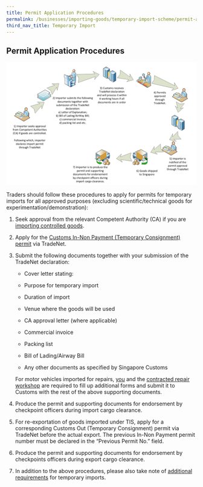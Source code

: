```yaml
---
title: Permit Application Procedures
permalink: /businesses/importing-goods/temporary-import-scheme/permit-application-procedures
third_nav_title: Temporary Import 
---
```


## Permit Application Procedures

![](/images/permit-application-procedures1.jpg)

Traders should follow these procedures to apply for permits for temporary imports for all approved purposes (excluding scientific/technical goods for experimentation/demonstration):

1.  Seek approval from the relevant Competent Authority (CA) if you are  [importing controlled goods](/businesses/importing-goods/controlled-and-prohibited-goods-for-import).
2. Apply for the [Customs In-Non Payment (Temporary Consignment) permit](/businesses/importing-goods/import-procedures/types-of-import-permits) via TradeNet.
3.  Submit the following documents together with your submission of the TradeNet declaration:
    
    -   Cover letter stating:
        
       -   Purpose for temporary import
       -   Duration of import
       -   Venue where the goods will be used
    -   CA approval letter (where applicable)
    -   Commercial invoice
    -   Packing list
    -   Bill of Lading/Airway Bill
    -   Any other documents as specified by Singapore Customs
    
    For motor vehicles imported for repairs, [you](/documents/businesses/TI-Repair-Importer1-09Feb2011.doc) and the [contracted repair workshop](/documents/businesses/TI-Repair-Workshop1-09Feb2011.doc) are required to fill up additional forms and submit it to Customs with the rest of the above supporting documents.
    
4.  Produce the permit and supporting documents for endorsement by checkpoint officers during import cargo clearance.
5.  For re-exportation of goods imported under TIS, apply for a corresponding Customs Out (Temporary Consignment) permit via TradeNet before the actual export. The previous In-Non Payment permit number must be declared in the “Previous Permit No.” field.
6.  Produce the permit and supporting documents for endorsement by checkpoints officers during export cargo clearance.
7.  In addition to the above procedures, please also take note of [additional requirements](/businesses/importing-goods/temporary-import-scheme/additional-requirements) for temporary imports.
